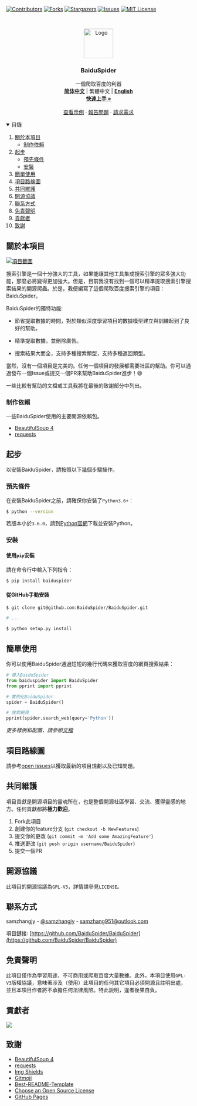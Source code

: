 <!--
*** Thanks for checking out the Best-README-Template. If you have a suggestion
*** that would make this better, please fork the repo and create a pull request
*** or simply open an issue with the tag "enhancement".
*** Thanks again! Now go create something AMAZING! :D
-->



<!-- PROJECT SHIELDS -->
<!--
*** I'm using markdown "reference style" links for readability.
*** Reference links are enclosed in brackets [ ] instead of parentheses ( ).
*** See the bottom of this document for the declaration of the reference variables
*** for contributors-url, forks-url, etc. This is an optional, concise syntax you may use.
*** https://www.markdownguide.org/basic-syntax/#reference-style-links
-->
[![Contributors][contributors-shield]][contributors-url]
[![Forks][forks-shield]][forks-url]
[![Stargazers][stars-shield]][stars-url]
[![Issues][issues-shield]][issues-url]
[![MIT License][license-shield]][license-url]



<!-- PROJECT LOGO -->
<br />
<p align="center">
  <a href="https://github.com/BaiduSpider/BaiduSpider">
    <img src="https://baiduspider.github.io/assets/logo.png" alt="Logo" width="80" height="80">
  </a>

  <h3 align="center">BaiduSpider</h3>

  <p align="center">
    一個爬取百度的利器
    <br />
    <a href="https://github.com/BaiduSpider/BaiduSpider/blob/dev/README.md"><strong>简体中文</strong></a>
    |
    <span>繁體中文</span>
    |
    <a href="https://github.com/BaiduSpider/BaiduSpider/blob/dev/README-en.md"><strong>English</strong></a>
    <br />
    <a href="https://baiduspider.github.io/"><strong>快速上手 »</strong></a>
    <br />
    <br />
    <a href="https://baiduspider.github.io/usage/get-started/">查看示例</a>
    ·
    <a href="https://github.com/BaiduSpider/BaiduSpider/issues">報告問題</a>
    ·
    <a href="https://github.com/BaiduSpider/BaiduSpider/issues">請求需求</a>
  </p>
</p>



<!-- TABLE OF CONTENTS -->
<details open="open">
  <summary>目錄</summary>
  <ol>
    <li>
      <a href="#關於本項目">關於本項目</a>
      <ul>
        <li><a href="#制作依賴">制作依賴</a></li>
      </ul>
    </li>
    <li>
      <a href="#起步">起步</a>
      <ul>
        <li><a href="#預先條件">預先條件</a></li>
        <li><a href="#安裝">安裝</a></li>
      </ul>
    </li>
    <li><a href="#簡單使用">簡單使用</a></li>
    <li><a href="#項目路線圖">項目路線圖</a></li>
    <li><a href="#共同維護">共同維護</a></li>
    <li><a href="#開源協議">開源協議</a></li>
    <li><a href="#聯系方式">聯系方式</a></li>
    <li><a href="#免責聲明">免責聲明</a></li>
    <li><a href="#貢獻者">貢獻者</a></li>
    <li><a href="#致謝">致謝</a></li>
  </ol>
</details>


<!-- ## 警告

此分支為`dev`分支，也就是開發分支。也就是說，所有代碼或功能可能都不穩定，僅供參考。不建議在開源項目中使用此分支的BaiduSpider。 -->


<!-- ABOUT THE PROJECT -->
## 關於本項目

[![項目截圖][product-screenshot]](https://baiduspider.github.io)

搜索引擎是一個十分強大的工具，如果能讓其他工具集成搜索引擎的眾多強大功能，那麼必將變得更加強大。但是，目前我沒有找到一個可以精準提取搜索引擎搜索結果的開源爬蟲。於是，我便編寫了這個爬取百度搜索引擎的項目：BaiduSpider。

BaiduSpider的獨特功能:
* 節省提取數據的時間，對於類似深度學習項目的數據模型建立與訓練起到了良好的幫助。

* 精準提取數據，並刪除廣告。

* 搜索結果大而全，支持多種搜索類型，支持多種返回類型。

當然，沒有一個項目是完美的。任何一個項目的發展都需要社區的幫助。你可以通過發布一個Issue或提交一個PR來幫助BaiduSpider進步！:smile:

一些比較有幫助的文檔或工具我將在最後的致謝部分中列出。

### 制作依賴

一些BaiduSpider使用的主要開源依賴包。

* [BeautifulSoup 4](https://www.crummy.com/software/BeautifulSoup/)
* [requests](https://docs.python-requests.org/zh_CN/latest/)



<!-- GETTING STARTED -->
## 起步

以安裝BaiduSpider，請按照以下幾個步驟操作。

### 預先條件

在安裝BaiduSpider之前，請確保你安裝了`Python3.6+`：

```sh
$ python --version
```

若版本小於`3.6.0`，請到[Python官網](https://www.python.org/downloads/)下載並安裝Python。

### 安裝

#### 使用`pip`安裝

請在命令行中輸入下列指令：

```sh
$ pip install baiduspider
```

#### 從GitHub手動安裝

```sh
$ git clone git@github.com:BaiduSpider/BaiduSpider.git

# ...

$ python setup.py install
```


<!-- USAGE EXAMPLES -->
## 簡單使用

你可以使用BaiduSpider通過短短的幾行代碼來獲取百度的網頁搜索結果：

```python
# 導入BaiduSpider
from baiduspider import BaiduSpider
from pprint import pprint

# 實例化BaiduSpider
spider = BaiduSpider()

# 搜索網頁
pprint(spider.search_web(query='Python'))
```

_更多樣例和配置，請參照[文檔](https://baiduspider.github.io)_



<!-- ROADMAP -->
## 項目路線圖

請參考[open issues](https://github.com/BaiduSpider/BaiduSpider/issues)以獲取最新的項目規劃以及已知問題。



<!-- CONTRIBUTING -->
## 共同維護

項目貢獻是開源項目的靈魂所在，也是整個開源社區學習、交流、獲得靈感的地方。任何貢獻都將**極力歡迎**。

1. Fork此項目
2. 創建你的feature分支 (`git checkout -b NewFeatures`)
3. 提交你的更改 (`git commit -m 'Add some AmazingFeature'`)
4. 推送更改 (`git push origin username/BaiduSpider`)
5. 提交一個PR



<!-- LICENSE -->
## 開源協議

此項目的開源協議為`GPL-V3`，詳情請參見`LICENSE`。



<!-- CONTACT -->
## 聯系方式

samzhangjy - [@samzhangjy](https://twitter.com/samzhangjy) - samzhang951@outlook.com

項目鏈接: [https://github.com/BaiduSpider/BaiduSpider](https://github.com/BaiduSpider/BaiduSpider)


## 免責聲明

此項目僅作為學習用途，不可商用或爬取百度大量數據。此外，本項目使用`GPL-V3`版權協議，意味著涉及（使用）此項目的任何其它項目必須開源且註明出處，並且本項目作者將不承擔任何法律風險。特此說明，違者後果自負。


## 貢獻者

<a href="https://github.com/baiduspider/baiduspider/graphs/contributors">
  <img src="https://contrib.rocks/image?repo=baiduspider/baiduspider" />
</a>


<!-- ACKNOWLEDGEMENTS -->
## 致謝
* [BeautifulSoup 4](https://www.crummy.com/software/BeautifulSoup/)
* [requests](https://docs.python-requests.org/zh_CN/latest/)
* [Img Shields](https://shields.io)
* [Gitmoji](https://gitmoji.dev/)
* [Best-README-Template](https://github.com/othneildrew/Best-README-Template)
* [Choose an Open Source License](https://choosealicense.com)
* [GitHub Pages](https://pages.github.com)





<!-- MARKDOWN LINKS & IMAGES -->
<!-- https://www.markdownguide.org/basic-syntax/#reference-style-links -->
[contributors-shield]: https://img.shields.io/github/contributors/BaiduSpider/BaiduSpider?style=for-the-badge
[contributors-url]: https://github.com/BaiduSpider/BaiduSpider/graphs/contributors
[forks-shield]: https://img.shields.io/github/forks/BaiduSpider/BaiduSpider?style=for-the-badge
[forks-url]: https://github.com/BaiduSpider/BaiduSpider/network/members
[stars-shield]: https://img.shields.io/github/stars/BaiduSpider/BaiduSpider?style=for-the-badge
[stars-url]: https://github.com/BaiduSpider/BaiduSpider/stargazers
[issues-shield]: https://img.shields.io/github/issues/BaiduSpider/BaiduSpider?style=for-the-badge
[issues-url]: https://github.com/BaiduSpider/BaiduSpider/issues
[license-shield]: https://img.shields.io/github/license/BaiduSpider/BaiduSpider?style=for-the-badge
[license-url]: https://github.com/BaiduSpider/BaiduSpider/blob/master/LICENSE
[product-screenshot]: https://i.loli.net/2021/04/22/V7gGrmTDlfR5U24.png